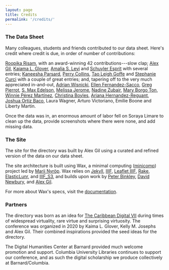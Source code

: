 ```yaml
---
layout: page
title: Credits
permalink: '/credits/'
---
```


### The Data Sheet

Many colleagues, students and friends contributed to our data sheet. Here's credit where credit is due, in order of number of contributions:

[Roopika Risam](https://twitter.com/roopikarisam), with an award-winning 42 contributions---slow clap; [Alex Gil](https://twitter.com/elotroalex), [Kaiama L. Glover](https://twitter.com/inthewhirld), [Amalia S. Levi](https://twitter.com/amaliasl) and [Schuyler Esprit](https://twitter.com/schuyleresprit) with several entries; [Kaneesha Parsard](https://twitter.com/kaneeshaparsard), [Perry Collins](https://twitter.com/perrycollins), [Tao Leigh Goffe](https://twitter.com/taoleighgoffe) and [Stephanie Curci](https://twitter.com/stephcurci) with a couple of great entries; and, tapering off to the very much appreciated in-and-out, [Adrian Wisnicki](https://twitter.com/AdrianWisnicki), [Ellen Fernandez-Sacco](https://twitter.com/efsacco), [Greg Pierrot](https://twitter.com/wwjjddo), [S. Max Edelson](https://twitter.com/maxedelson), [Melissa Jerome](https://twitter.com/mmespino20), [Nadine Zubair](https://twitter.com/NadineZubair), [Mary Borgo Ton](https://twitter.com/maryeborgo), [Winnie Pérez Martínez](https://twitter.com/_wepm), [Christina Boyles](https://twitter.com/clboyles), [Ariana Hernandez-Reguant](https://twitter.com/ArturoVictoria4), [Joshua Ortiz Baco](https://twitter.com/jgob), Laura Wagner, Arturo Victoriano, Emilie Boone and Liberty Martin.

Once the data was in, an enormous amount of labor fell on Soraya Limare to clean up the data, provide screenshots where there were none, and add missing data.


### The Site

The site for the directory was built by Alex Gil using a curated and refined version of the data on our data sheet. 

The site architecture is built using Wax, a minimal computing ([minicomp](https://github.com/minicomp)) project led by [Marii Nyröp](http://marii.info/). Wax relies on [Jekyll](https://jekyllrb.com), [IIIF](http://iiif.io), [Leaflet IIIF](https://github.com/mejackreed/Leaflet-IIIF), [Rake](https://ruby.github.io/rake/), [ElasticLunr](http://elasticlunr.com/), and [IIIF_S3](https://github.com/cmoa/iiif_s3), and builds upon work by [Peter Binkley](https://github.com/pbinkley), [David Newbury](https://github.com/workergnome), and [Alex Gil](https://github.com/elotroalex).

For more about Wax's specs, visit the [documentation](https://minicomp.github.io/wiki/#/contributors?id=top).

### Partners

The directory was born as an idea for [The Caribbean Digital VII](http://caribbeandigitalnyc.net/2020/) during times of widespread virtuality, rare virtue and surprising virtuosity. The conference was organized in 2020 by Kaima L. Glover, Kelly M. Josephs and Alex Gil. Their combined inspirations provided the seed ideas for the directory.

The Digital Humanities Center at Barnard provided much welcome promotion and support. Columbia University Libraries continues to support our conference, and as such the digital scholarship we produce collectively at Barnard/Columbia.






